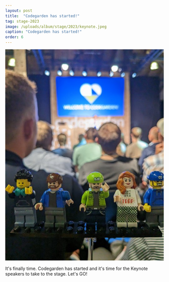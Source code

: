 ```yaml
---
layout: post
title:  "Codegarden has started!"
tag: stage-2023
image: /uploads/album/stage/2023/keynote.jpeg
caption: "Codegarden has started!"
order: 6
---
```


![](/uploads/album/stage/2023/keynote.jpeg)

It's finally time. Codegarden has started and it's time for the Keynote speakers to take to the stage. Let's GO! 

